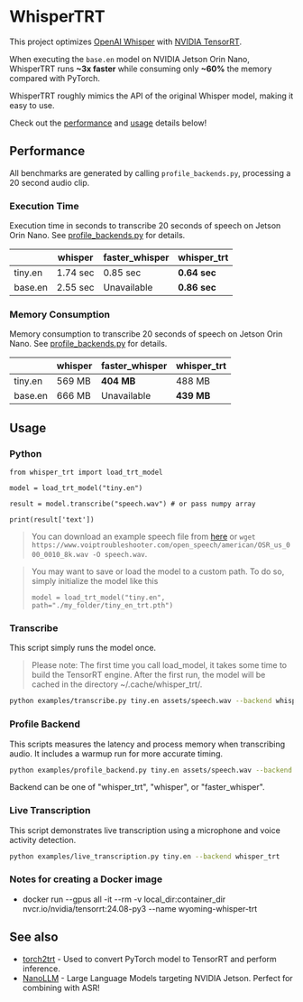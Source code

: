 # WhisperTRT

This project optimizes [OpenAI Whisper](https://github.com/openai/whisper) with [NVIDIA TensorRT](https://developer.nvidia.com/tensorrt#:~:text=NVIDIA%20TensorRT%2DLLM%20is%20an,on%20the%20NVIDIA%20AI%20platform.).

When executing the ``base.en`` model on NVIDIA Jetson Orin Nano, WhisperTRT runs **~3x faster** while consuming only **~60%** the memory compared with PyTorch.  

WhisperTRT roughly mimics the API of the original Whisper model, making it easy to use.  

Check out the [performance](#performance) and [usage](#usage) details below!


## Performance

All benchmarks are generated by calling ``profile_backends.py``,
processing a 20 second audio clip.

### Execution Time

Execution time in seconds to transcribe 20 seconds of speech on Jetson Orin Nano. See [profile_backends.py](profile_backends.py) for details.


|     | whisper | faster_whisper | whisper_trt |
|-------|---------|--------------------|--------|
| tiny.en | 1.74 sec | 0.85 sec | **0.64 sec** |
| base.en | 2.55 sec | Unavailable | **0.86 sec** |


### Memory Consumption

Memory consumption to transcribe 20 seconds of speech on Jetson Orin Nano. See [profile_backends.py](profile_backends.py) for details.

|     | whisper | faster_whisper | whisper_trt |
|-------|---------|--------------------|--------|
| tiny.en | 569 MB | **404 MB** | 488 MB |
| base.en | 666 MB |  Unavailable | **439 MB** |

## Usage

### Python

```python3
from whisper_trt import load_trt_model

model = load_trt_model("tiny.en")

result = model.transcribe("speech.wav") # or pass numpy array

print(result['text'])
```

> You can download an example speech file from [here](https://www.voiptroubleshooter.com/open_speech/american/OSR_us_000_0010_8k.wav) or 
> ``wget https://www.voiptroubleshooter.com/open_speech/american/OSR_us_000_0010_8k.wav -O speech.wav``.


> You may want to save or load the model to a custom path.  To do so, simply initialize the model like this
> 
> ```python3
> model = load_trt_model("tiny.en", path="./my_folder/tiny_en_trt.pth")
> ```

### Transcribe

This script simply runs the model once.  

> Please note:  The first time you call load_model, it takes some time to build the TensorRT engine.
> After the first run, the model will be cached in the directory ~/.cache/whisper_trt/.

```bash
python examples/transcribe.py tiny.en assets/speech.wav --backend whisper_trt
```

### Profile Backend

This scripts measures the latency and process memory when transcribing audio. It includes a warmup run for
more accurate timing.

```bash
python examples/profile_backend.py tiny.en assets/speech.wav --backend whisper_trt
```

Backend can be one of "whisper_trt", "whisper", or "faster_whisper".

### Live Transcription

This script demonstrates live transcription using a microphone and voice activity detection.

```bash
python examples/live_transcription.py tiny.en --backend whisper_trt
```

### Notes for creating a Docker image
- docker run --gpus all -it --rm -v local_dir:container_dir nvcr.io/nvidia/tensorrt:24.08-py3 --name wyoming-whisper-trt


## See also

- [torch2trt](https://github.com/NVIDIA-AI-IOT/torch2trt) - Used to convert PyTorch model to TensorRT and perform inference.
- [NanoLLM](https://github.com/dusty-nv/NanoLLM) - Large Language Models targeting NVIDIA Jetson.  Perfect for combining with ASR!
